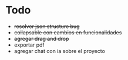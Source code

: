 # Todo
- ~~resolver json structure bug~~
- ~~collapsable con cambios en funcionalidades~~
- ~~agregar drag and drop~~
- exportar pdf
- agregar chat con ia sobre el proyecto

